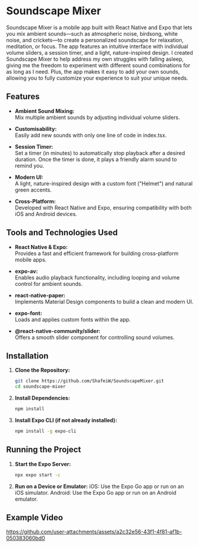 # Soundscape Mixer

Soundscape Mixer is a mobile app built with React Native and Expo that lets you mix ambient sounds—such as atmospheric noise, birdsong, white noise, and crickets—to create a personalized soundscape for relaxation, meditation, or focus. The app features an intuitive interface with individual volume sliders, a session timer, and a light, nature-inspired design. I created Soundscape Mixer to help address my own struggles with falling asleep, giving me the freedom to experiment with different sound combinations for as long as I need. Plus, the app makes it easy to add your own sounds, allowing you to fully customize your experience to suit your unique needs.
## Features

- **Ambient Sound Mixing:**  
  Mix multiple ambient sounds by adjusting individual volume sliders.

- **Customisability:**  
  Easily add new sounds with only one line of code in index.tsx.
  
- **Session Timer:**  
  Set a timer (in minutes) to automatically stop playback after a desired duration. Once the timer is done, it plays a friendly alarm sound to remind you. 

- **Modern UI:**  
  A light, nature-inspired design with a custom font ("Helmet") and natural green accents.

- **Cross-Platform:**  
  Developed with React Native and Expo, ensuring compatibility with both iOS and Android devices.

## Tools and Technologies Used

- **React Native & Expo:**  
  Provides a fast and efficient framework for building cross-platform mobile apps.

- **expo-av:**  
  Enables audio playback functionality, including looping and volume control for ambient sounds.

- **react-native-paper:**  
  Implements Material Design components to build a clean and modern UI.

- **expo-font:**  
  Loads and applies custom fonts within the app.

- **@react-native-community/slider:**  
  Offers a smooth slider component for controlling sound volumes.

## Installation

1. **Clone the Repository:**

   ```bash
   git clone https://github.com/ShafeiW/SoundscapeMixer.git
   cd soundscape-mixer
   ```
2. **Install Dependencies:**   

   ```bash
   npm install
   ```

3. **Install Expo CLI (if not already installed):** 

   ```bash
   npm install -g expo-cli
   ```

## Running the Project 

1. **Start the Expo Server:**

   ```bash
   npx expo start -c
   ```

2. **Run on a Device or Emulator:**
iOS: Use the Expo Go app or run on an iOS simulator.
Android: Use the Expo Go app or run on an Android emulator.

## Example Video
https://github.com/user-attachments/assets/a2c32e56-43f1-4f81-af1b-050383060bd0

